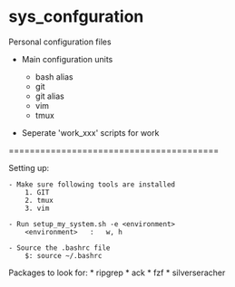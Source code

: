 # sys_confguration

Personal configuration files

* Main configuration units
	- bash alias
	- git
	- git alias
	- vim
	- tmux

* Seperate 'work_xxx' scripts for work

========================================

Setting up:

	- Make sure following tools are installed
		1. GIT
		2. tmux
		3. vim

	- Run setup_my_system.sh -e <environment>
		<environment>	:	w, h

	- Source the .bashrc file
		$: source ~/.bashrc

Packages to look for:
	* ripgrep
	* ack
	* fzf
	* silverseracher
